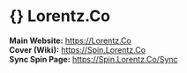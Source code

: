 # {} Lorentz.Co
**Main Website:** https://Lorentz.Co   
**Cover (Wiki):** https://Spin.Lorentz.Co    
**Sync Spin Page:** https://Spin.Lorentz.Co/Sync
